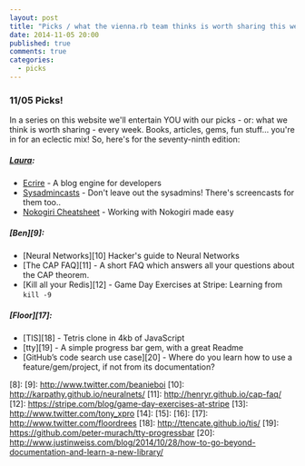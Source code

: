 ```yaml
---
layout: post
title: "Picks / what the vienna.rb team thinks is worth sharing this week"
date: 2014-11-05 20:00
published: true
comments: true
categories:
  - picks
---
```


### 11/05 Picks!

In a series on this website we'll entertain YOU with our picks - or: what we think is worth sharing - every week.
Books, articles, gems, fun stuff... you're in for an eclectic mix! So, here's for the seventy-ninth edition:

##### [Laura][1]:
  - [Ecrire][2] - A blog engine for developers
  - [Sysadmincasts][3] - Don't leave out the sysadmins! There's screencasts for them too..
  - [Nokogiri Cheatsheet][4] - Working with Nokogiri made easy

##### [Ben][9]:
  - [Neural Networks][10] Hacker's guide to Neural Networks
  - [The CAP FAQ][11] - A short FAQ which answers all your questions about the CAP theorem.
  - [Kill all your Redis][12] - Game Day Exercises at Stripe: Learning from `kill -9`

##### [Floor][17]:
  - [TIS][18] - Tetris clone in 4kb of JavaScript
  - [tty][19] - A simple progress bar gem, with a great Readme
  - [GitHub’s code search use case][20] - Where do you learn how to use a feature/gem/project, if not from its documentation?

[1]: http://www.twitter.com/alicetragedy
[2]: https://github.com/pothibo/ecrire
[3]: https://sysadmincasts.com
[4]: https://github.com/sparklemotion/nokogiri/wiki/Cheat-sheet
[5]: http://www.twitter.com/alexandertacho
[6]:
[7]:
[8]:
[9]: http://www.twitter.com/beanieboi
[10]: http://karpathy.github.io/neuralnets/
[11]: http://henryr.github.io/cap-faq/
[12]: https://stripe.com/blog/game-day-exercises-at-stripe
[13]: http://www.twitter.com/tony_xpro
[14]:
[15]:
[16]:
[17]: http://www.twitter.com/floordrees
[18]: http://ttencate.github.io/tis/
[19]: https://github.com/peter-murach/tty-progressbar
[20]: http://www.justinweiss.com/blog/2014/10/28/how-to-go-beyond-documentation-and-learn-a-new-library/
